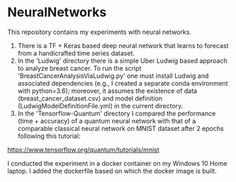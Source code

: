 # NeuralNetworks

This repository contains my experiments with neural networks. 

1. There is a TF + Keras based deep neural network that learns to forecast from a handicrafted time series dataset. 
2. In the 'Ludwig' directory there is a simple Uber Ludwig based approach to analyze breast cancer. To run the script 'BreastCancerAnalysisViaLudwig.py' one must install Ludwig and associated dependencies (e.g., I created a separate conda environment with python=3.6); moreover, it assumes the existence of data (breast_cancer_dataset.csv) and model definition (LudwigModelDefinitionFile.yml) in the current directory. 
3. In the 'Tensorflow-Quantum' directory I compared the performance (time + accuracy) of a quantum neural network with that of a comparable classical neural network on MNIST dataset after 2 epochs following this tutorial:

https://www.tensorflow.org/quantum/tutorials/mnist

I conducted the experiment in a docker container on my Windows 10 Home laptop. I added the dockerfile based on which the docker image is built.